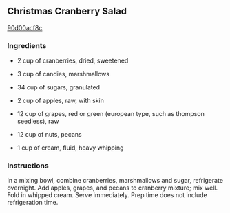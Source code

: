 ## Christmas Cranberry Salad

[90d00acf8c](http://www.food.com/recipe/christmas-cranberry-salad-465549)

### Ingredients

 - 2 cup of cranberries, dried, sweetened

 - 3 cup of candies, marshmallows

 - 34 cup of sugars, granulated

 - 2 cup of apples, raw, with skin

 - 12 cup of grapes, red or green (european type, such as thompson seedless), raw

 - 12 cup of nuts, pecans

 - 1 cup of cream, fluid, heavy whipping

### Instructions

In a mixing bowl, combine cranberries, marshmallows and sugar, refrigerate overnight. Add apples, grapes, and pecans to cranberry mixture; mix well. Fold in whipped cream. Serve immediately. Prep time does not include refrigeration time.